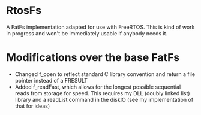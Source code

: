 # RtosFs

A FatFs implementation adapted for use with FreeRTOS. This is kind of work in progress and won't be immediately usable if anybody needs it. 

# Modifications over the base FatFs

- Changed f_open to reflect standard C library convention and return a file pointer instead of a FRESULT
- Added f_readFast, which allows for the longest possible sequential reads from storage for speed. This requires my DLL (doubly linked list) library and a readList command in the diskIO (see my implementation of that for ideas)
  
